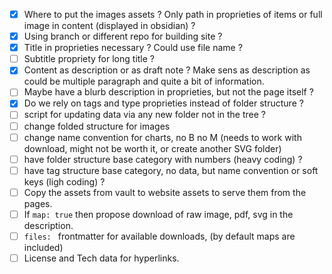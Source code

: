 - [x] Where to put the images assets ? Only path in proprieties of items or full image in content (displayed in obsidian) ?
 - [x] Using branch or different repo for building site ?
 - [x] Title in proprieties necessary ? Could use file name ?
 - [ ] Subtitle propriety for long title ?
 - [x] Content as description or as draft note ? Make sens as description as could be multiple paragraph and quite a bit of information.
 - [ ] Maybe have a blurb description in proprieties, but not the page itself ?
 - [x] Do we rely on tags and type proprieties instead of folder structure ?
 - [ ] script for updating data via any new folder not in the tree ?
 - [ ] change folded structure for images 
 - [ ] change name convention for charts, no B no M (needs to work with download, might not be worth it, or create another SVG folder)
 - [ ] have folder structure base category with numbers (heavy coding) ?
 - [ ] have tag structure base category, no data, but name convention or soft keys (ligh coding) ?
 - [ ] Copy the assets from vault to website assets to serve them from the pages. 
 - [ ] If `map: true` then propose download of raw image, pdf, svg in the description.
- [ ] `files: `  frontmatter for available downloads, (by default maps are included) 
- [ ] License and Tech data for hyperlinks.